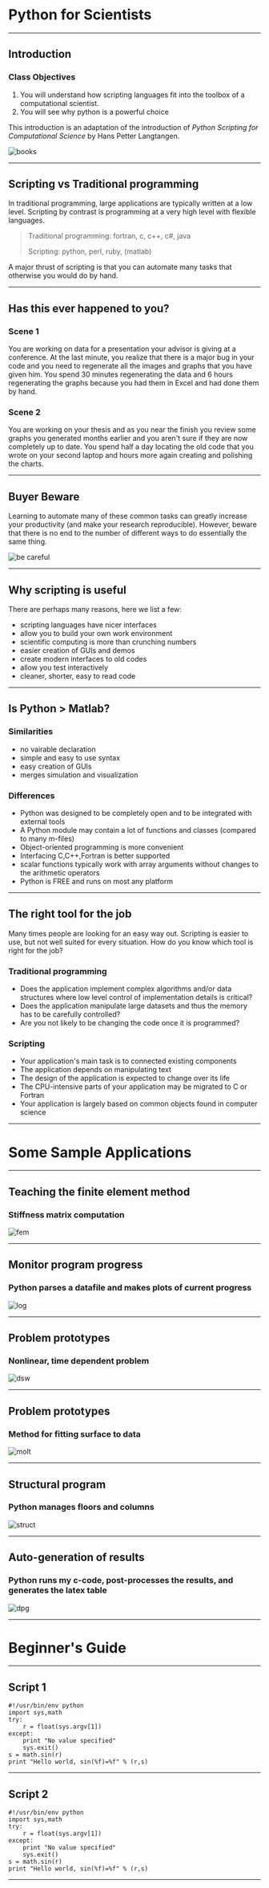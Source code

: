 Python for Scientists
=====================

---

Introduction
------------

### Class Objectives

1. You will understand how scripting languages fit into the toolbox of
a computational scientist.
2. You will see why python is a powerful choice

This introduction is an adaptation of the introduction of *Python
Scripting for Computational Science* by Hans Petter Langtangen.

![books](../graphics/books.png)

---

Scripting vs Traditional programming
------------------------------------

In traditional programming, large applications are typically
written at a low level. Scripting by contrast is programming at a
very high level with flexible languages. 

> Traditional programming: fortran, c, c++, c#, java
>
> Scripting: python, perl, ruby, (matlab)

A major thrust of scripting is that you can automate many tasks
that otherwise you would do by hand.

---

Has this ever happened to you?
------------------------------

### Scene 1
You are working on data for a presentation your advisor is giving
at a conference. At the last minute, you realize that there is a
major bug in your code and you need to regenerate all the images
and graphs that you have given him. You spend 30 minutes
regenerating the data and 6 hours regenerating the graphs because
you had them in Excel and had done them by hand.

### Scene 2
You are working on your thesis and as you near the finish you
review some graphs you generated months earlier and you aren't
sure if they are now completely up to date. You spend half a day
locating the old code that you wrote on your second laptop and
hours more again creating and polishing the charts.

---

Buyer Beware
------------

Learning to automate many of these common tasks can greatly
increase your productivity (and make your research
reproducible). However, beware that there is no end to the number
of different ways to do essentially the same thing. 

![be careful](../graphics/careful.png "Recall we want to script to SAVE time")

---

Why scripting is useful
-----------------------

There are perhaps many reasons, here we list a few:

* scripting languages have nicer interfaces
* allow you to build your own work environment
* scientific computing is more than crunching numbers
* easier creation of GUIs and demos
* create modern interfaces to old codes
* allow you test interactively
* cleaner, shorter, easy to read code

---

Is Python > Matlab?
-------------------

### Similarities

* no vairable declaration
* simple and easy to use syntax
* easy creation of GUIs
* merges simulation and visualization

### Differences

* Python was designed to be completely open and to be integrated with external tools
* A Python module may contain a lot of functions and classes (compared to many m-files)
* Object-oriented programming is more convenient
* Interfacing C,C++,Fortran is better supported
* scalar functions typically work with array arguments without changes to the arithmetic operators
* Python is FREE and runs on most any platform

---

The right tool for the job
--------------------------

Many times people are looking for an easy way out. Scripting is
easier to use, but not well suited for every situation. How do
you know which tool is right for the job?

### Traditional programming

* Does the application implement complex algorithms and/or data structures where low level control of implementation details is critical? 
* Does the application manipulate large datasets and thus the memory has to be carefully controlled?
* Are you not likely to be changing the code once it is programmed?

### Scripting

* Your application's main task is to connected existing components
* The application depends on manipulating text
* The design of the application is expected to change over its life
* The CPU-intensive parts of your application may be migrated to C or Fortran
* Your application is largely based on common objects found in computer science

---

Some Sample Applications
========================

---

Teaching the finite element method
----------------------------------

### Stiffness matrix computation

![fem](../graphics/fem.png "")

---

Monitor program progress
------------------------

### Python parses a datafile and makes plots of current progress

![log](../graphics/log.png "")

---

Problem prototypes
------------------

### Nonlinear, time dependent problem

![dsw](../graphics/dsw.png "")

---

Problem prototypes
------------------

### Method for fitting surface to data

![molt](../graphics/molt.png "")

---

Structural program
------------------

### Python manages floors and columns

![struct](../graphics/struct.png "")

---

Auto-generation of results
--------------------------

### Python runs my c-code, post-processes the results, and generates the latex table

![dpg](../graphics/dpg.png "")

---

Beginner's Guide
================

---

Script 1
--------

    #!/usr/bin/env python
    import sys,math
    try:
        r = float(sys.argv[1])
    except:
        print "No value specified"
        sys.exit()
    s = math.sin(r)
    print "Hello world, sin(%f)=%f" % (r,s)

---


Script 2
--------

    #!/usr/bin/env python
    import sys,math
    try:
        r = float(sys.argv[1])
    except:
        print "No value specified"
        sys.exit()
    s = math.sin(r)
    print "Hello world, sin(%f)=%f" % (r,s)

---